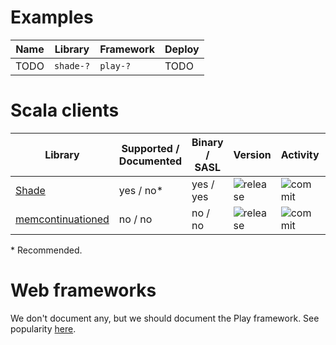 # Examples

| Name | Library | Framework | Deploy |
| ---  | ---     | ---       | ---    |
| TODO | `shade-?` | `play-?` | TODO |

# Scala clients

| Library | Supported / Documented | Binary / SASL | Version | Activity | Stars |
| ---     | ---                    | ---           | ---     | ---      | ---   |
| [Shade](https://github.com/monix/shade) | yes / no\* | yes / yes |  ![release](https://img.shields.io/maven-central/v/io.monix/shade_2.12.svg?maxAge=3600) | ![commit](https://img.shields.io/github/last-commit/monix/shade/master.svg?maxAge=3600) | ![stars](https://img.shields.io/github/stars/monix/shade.svg?style=social&maxAge=3600) |
| [memcontinuationed](https://github.com/Atry/memcontinuationed) | no / no | no / no |  ![release](https://img.shields.io/maven-central/v/com.dongxiguo/memcontinuationed_2.11.svg?maxAge=3600) | ![commit](https://img.shields.io/github/last-commit/Atry/memcontinuationed/master.svg?maxAge=3600) | ![stars](https://img.shields.io/github/stars/Atry/memcontinuationed.svg?style=social&maxAge=3600) |

\* Recommended.  

# Web frameworks

We don't document any, but we should document the Play framework. See popularity
[here](http://www.timqian.com/star-history/#playframework/playframework).
